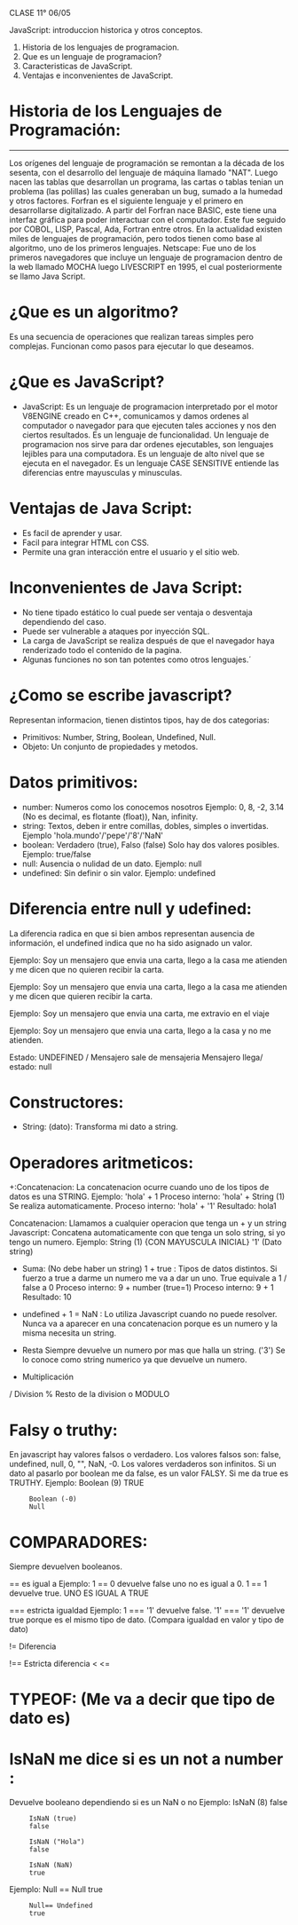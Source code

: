 CLASE 11° 06/05

JavaScript: introduccion historica y otros conceptos.
1) Historia de los lenguajes de programacion.
2) Que es un lenguaje de programacion?
3) Caracteristicas de JavaScript.
4) Ventajas e inconvenientes de JavaScript.

# Historia de los Lenguajes de Programación:
-----------------------------------------
Los orígenes del lenguaje de programación se remontan a la década de los sesenta, con el desarrollo del lenguaje de máquina llamado "NAT". 
Luego nacen las tablas que desarrollan un programa, las cartas o tablas tenian un problema (las polillas)
las cuales generaban un bug, sumado a la humedad y otros factores.
Forfran es el siguiente lenguaje y el primero en desarrollarse digitalizado.
A partir del Forfran nace BASIC, este tiene una interfaz gráfica para poder interactuar con el computador.
Este fue seguido por COBOL, LISP, Pascal, Ada, Fortran entre otros.
En la actualidad existen miles de lenguajes de programación, pero todos tienen como base al algoritmo, uno de los primeros lenguajes.
Netscape: Fue uno de los primeros navegadores que incluye un lenguaje de programacion dentro de la web llamado  MOCHA luego LIVESCRIPT en 1995, el cual posteriormente se llamo Java Script.

# ¿Que es un algoritmo?
 Es una secuencia de operaciones que realizan tareas simples pero complejas. Funcionan como pasos para ejecutar lo que deseamos.

# ¿Que es JavaScript?

* JavaScript: Es un lenguaje de programacion interpretado por el motor V8ENGINE creado en C++, comunicamos y damos ordenes al computador o navegador para que ejecuten tales acciones y nos den ciertos resultados. Es un lenguaje de funcionalidad.
 Un lenguaje de programacion nos sirve para dar ordenes ejecutables, son lenguajes lejibles para una computadora. 
 Es un lenguaje de alto nivel que se ejecuta en el navegador.
 Es un lenguaje CASE SENSITIVE entiende las diferencias entre mayusculas y minusculas.

 # Ventajas de Java Script:
 - Es facil de aprender y usar.
 - Facil para integrar HTML con CSS.
 - Permite una gran interacción entre el usuario y el sitio web.

 # Inconvenientes de Java Script:
 - No tiene tipado estático lo cual puede ser ventaja o desventaja dependiendo del caso.
 - Puede ser vulnerable a ataques por inyección SQL.
 - La carga de JavaScript se realiza después de que el navegador haya renderizado todo el contenido de la    pagina. 
 - Algunas funciones no son tan potentes como otros lenguajes.´

 # ¿Como se escribe javascript?
 <!-- Tipos de datos -->
 Representan informacion, tienen distintos tipos, hay de dos categorias:
 * Primitivos: Number, String, Boolean, Undefined, Null.
 * Objeto: Un conjunto de propiedades y metodos.
 
 # Datos primitivos:
 * number: Numeros como los conocemos nosotros
 Ejemplo: 0, 8, -2, 3.14 (No es decimal, es flotante (float)), Nan, infinity.
 * string: Textos, deben ir entre comillas, dobles, simples o invertidas.
 Ejemplo 'hola.mundo'/'pepe'/'8'/'NaN'
 * boolean: Verdadero (true), Falso (false) Solo hay dos valores posibles.
 Ejemplo: true/false
 * null: Ausencia o nulidad de un dato.
 Ejemplo: null
 * undefined: Sin definir o sin valor.
 Ejemplo: undefined

 # Diferencia entre null y udefined: 
 La diferencia radica en que si bien ambos representan ausencia de información, el undefined indica que no ha sido asignado un valor.

   Ejemplo: Soy un mensajero que envia una carta, llego a la casa me atienden y me dicen que no quieren recibir la carta.
   <!-- estado_de_respuesta= false -->
   Ejemplo: Soy un mensajero que envia una carta, llego a la casa me atienden y me dicen que quieren recibir la carta.
   <!-- estado_de_respuesta= true -->
   Ejemplo: Soy un mensajero que envia una carta, me extravio en el viaje
   <!-- estado-de_respuesta= undefinde -->
   Ejemplo: Soy un mensajero que envia una carta, llego a la casa y no me atienden.
   <!-- estado_de_respuesta= null -->

   Estado:  UNDEFINED / Mensajero sale de mensajeria
            Mensajero llega/ estado: null

# Constructores:
* String: (dato): Transforma mi dato a string.

# Operadores aritmeticos: 
<!-- Siempre devuelve strings  -->
+:Concatenacion: La concatenacion ocurre cuando uno de los tipos de datos es una STRING.
Ejemplo: 'hola' + 1
Proceso interno: 'hola' + String (1) Se realiza automaticamente.
Proceso interno: 'hola' + '1'
Resultado: hola1 

Concatenacion: Llamamos a cualquier operacion que tenga un + y un string
Javascript: Concatena automaticamente con que tenga un solo string, si yo tengo un numero.
Ejemplo: String (1) {CON MAYUSCULA INICIAL}
'1' (Dato string)
<!-- Siempre devuelven numeros -->
+ Suma: (No debe haber un string)
1 + true : Tipos de datos distintos. Si fuerzo a true a darme un numero me va a dar un uno. True equivale a 1 / false a 0
Proceso interno: 9 + number (true=1)
Proceso interno:  9 + 1
Resultado: 10 
* undefined + 1 = NaN : Lo utiliza Javascript cuando no puede resolver. Nunca va a aparecer en una concatenacion porque es un numero y la misma necesita un string.

- Resta
Siempre devuelve un numero por mas que halla un string. ('3') Se lo conoce como string numerico ya que devuelve un numero.


* Multiplicación

/ Division 
% Resto de la division o MODULO

# Falsy o truthy: 
En javascript hay valores falsos o verdadero. Los valores falsos son: false,  undefined, null, 0, "", NaN, -0.
Los valores verdaderos son infinitos. Si un dato al pasarlo por boolean me da false, es un valor FALSY. Si me da true es TRUTHY.
Ejemplo: Boolean (9)
         TRUE

         Boolean (-0)
         Null

# COMPARADORES:
 Siempre devuelven booleanos.

 ==  es igual a
 Ejemplo: 1 == 0 devuelve false uno no es igual a 0. 1 == 1 devuelve true. UNO ES IGUAL A TRUE   

 === estricta igualdad
 Ejemplo: 1 === '1' devuelve false. '1' === '1' devuelve true porque es el mismo tipo de dato. (Compara igualdad en valor y tipo de dato)

 != Diferencia
 
 !== Estricta diferencia
 <
 <=
 

# TYPEOF: (Me va a decir que tipo de dato es)

<!-- NaN no puede ser comparado con ningun otro dato -->

# IsNaN me dice si es un not a number : 
Devuelve booleano dependiendo si es un NaN o no
Ejemplo: IsNaN (8)
         false

         IsNaN (true)
         false 

         IsNaN ("Hola")
         false

         IsNaN (NaN)
         true
<!-- NULL NO PUEDE SER IGUAL A OTRO DATO -->
Ejemplo: Null == Null
         true

         Null== Undefined
         true